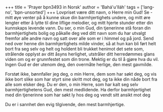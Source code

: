 +++
title = 'Prayer bpn3493 in Norsk'
author = 'Bahá'u'lláh'
tags = ['lang-no', 'bpn-unsorted']
+++
Lovpriset være ditt navn, o Herre min Gud! Se -mitt øye venter på å kunne skue din barmhjertighets undere, og mitt øre lengter etter å lytte til dine liflige melodier, og mitt hjerte stunder etter din kunnskaps levende vann. Du ser, o min Gud, din tjenerinne stå foran din barmhjertighets bolig og påkalle deg ved ditt navn som du har utvalgt fremfor alle andre navn og satt over alle som er i himmel og på jord. Send ned over henne din barmhjertighets milde vinder, så at hun kan bli ført helt bort fra seg selv og helt og holdent bli trukket henimot det sete som, strålende opplyst av ditt åsyns herlighet, utstråler ditt herredømmes glans viden om og er grunnfestet som din trone. Mektig er du til å gjøre hva du vil. Ingen Gud er der utenom deg, den overmåte herlige, den mest gavmilde.
 
Forstøt ikke, bønnfaller jeg deg, o min Herre, dem som har søkt deg, og vis ikke bort slike som har styrt sine skritt mot deg, og ta ikke din nåde bort fra alle som elsker deg. Du er den, o min Herre, som har kalt seg selv barmhjertighetens Gud, den mest medlidende. Ha derfor barmhjertighet med din tjenerinne som har søkt ly hos deg og vendt sitt ansikt mot deg
 
Du er i sannhet den evig tilgivende, den mest barmhjertige.
